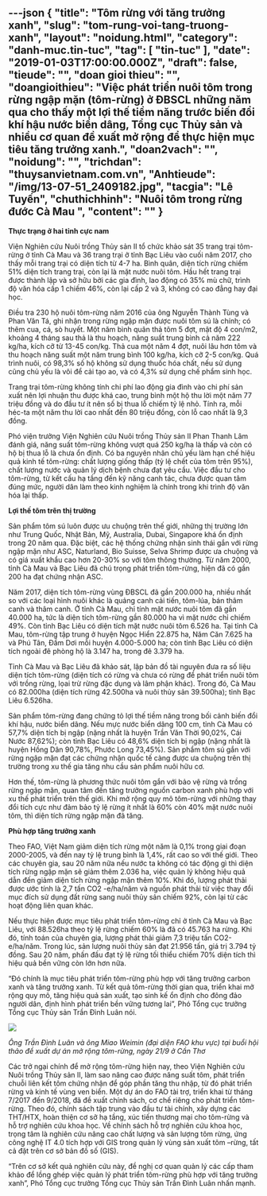 ---json
{
    "title": "Tôm  rừng với tăng trưởng xanh",
    "slug": "tom-rung-voi-tang-truong-xanh",
    "layout": "noidung.html",
    "category": "danh-muc.tin-tuc",
    "tag": [
        "tin-tuc"
    ],
    "date": "2019-01-03T17:00:00.000Z",
    "draft": false,
    "tieude": "",
    "doan gioi thieu": "",
    "doangioithieu": "Việc phát triển nuôi tôm trong rừng ngập mặn (tôm-rừng) ở ĐBSCL những năm qua cho thấy một lợi thế tiềm năng trước biến đổi khí hậu nước biển dâng, Tổng cục Thủy sản và nhiều cơ quan đề xuất mở rộng để thực hiện mục tiêu tăng trưởng xanh.",
    "doan2vach": "",
    "noidung": "",
    "trichdan": "thuysanvietnam.com.vn",
    "Anhtieude": "/img/13-07-51_2409182.jpg",
    "tacgia": "Lê Tuyến",
    "chuthichhinh": "Nuôi tôm trong rừng đước Cà Mau ",
    "__content__": ""
}
---
<p><strong>Thực trạng ở hai tỉnh cực nam</strong></p>

<p>Viện Nghi&ecirc;n cứu Nu&ocirc;i trồng Thủy sản II tổ chức khảo s&aacute;t 35 trang trại t&ocirc;m-rừng ở tỉnh C&agrave; Mau v&agrave; 36 trang trại ở tỉnh Bạc Li&ecirc;u v&agrave;o cuối năm 2017, cho thấy mỗi trang trại c&oacute; diện t&iacute;ch từ 4-7 ha. B&igrave;nh qu&acirc;n, diện t&iacute;ch rừng chiếm 51% diện t&iacute;ch trang trại, c&ograve;n lại l&agrave; mặt nước nu&ocirc;i t&ocirc;m. Hầu hết trang trại được th&agrave;nh lập v&agrave; sở hữu bởi c&aacute;c gia đ&igrave;nh, lao động c&oacute; 35% m&ugrave; chữ, tr&igrave;nh độ văn h&oacute;a cấp 1 chiếm 46%, c&ograve;n lại cấp 2 v&agrave; 3, kh&ocirc;ng c&oacute; cao đẳng hay đại học.</p>

<p>Điều tra 230 hộ nu&ocirc;i t&ocirc;m-rừng năm 2016 của &ocirc;ng Nguyễn Th&agrave;nh T&ugrave;ng v&agrave; Phan Văn T&aacute;, ghi nhận trong rừng ngập mặn được nu&ocirc;i t&ocirc;m s&uacute; l&agrave; ch&iacute;nh; c&oacute; th&ecirc;m cua, c&aacute;, s&ograve; huyết. Một năm b&igrave;nh qu&acirc;n thả t&ocirc;m 5 đợt, mật độ 4 con/m2, khoảng 4 th&aacute;ng sau thả l&agrave; thu hoạch, năng suất trung b&igrave;nh cả năm 222 kg/ha, k&iacute;ch cỡ từ 13-45 con/kg. Thả cua một năm 4 đợt, nu&ocirc;i l&acirc;u hơn t&ocirc;m v&agrave; thu hoạch năng suất một năm trung b&igrave;nh 100 kg/ha, k&iacute;ch cỡ 2-5 con/kg. Qu&aacute; tr&igrave;nh nu&ocirc;i, c&oacute; 98,3% số hộ kh&ocirc;ng sử dụng thuốc h&oacute;a chất, nếu sử dụng cũng chủ yếu l&agrave; v&ocirc;i để cải tạo ao, v&agrave; c&oacute; 4,3% sử dụng chế phẩm sinh học.</p>

<p>Trang trại t&ocirc;m-rừng kh&ocirc;ng t&iacute;nh chi ph&iacute; lao động gia đ&igrave;nh v&agrave;o chi ph&iacute; sản xuất n&ecirc;n lợi nhuận thu được kh&aacute; cao, trung b&igrave;nh một hộ thu lời một năm 77 triệu đồng v&agrave; do đầu tư &iacute;t n&ecirc;n số bị thua lỗ chiếm tỷ lệ nhỏ. T&iacute;nh ra, mỗi h&eacute;c-ta một năm thu lời cao nhất đến 80 triệu đồng, c&ograve;n lỗ cao nhất l&agrave; 9,3 đồng.</p>

<p>Ph&oacute; viện trưởng Viện Nghi&ecirc;n cứu Nu&ocirc;i trồng Thủy sản II Phan Thanh L&acirc;m đ&aacute;nh gi&aacute;, năng suất t&ocirc;m-rừng kh&ocirc;ng vượt qu&aacute; 250 kg/ha l&agrave; thấp v&agrave; c&ograve;n c&oacute; hộ bị thua lỗ l&agrave; chưa ổn định. C&oacute; ba nguy&ecirc;n nh&acirc;n chủ yếu l&agrave;m hạn chế hiệu quả kinh tế t&ocirc;m-rừng: chất lượng giống thấp (tỷ lệ chết của t&ocirc;m tr&ecirc;n 95%), chất lượng nước v&agrave; quản l&yacute; dịch bệnh chưa đạt y&ecirc;u cầu. Việc đầu tư cho t&ocirc;m-rừng, từ kết cấu hạ tầng đến kỹ năng canh t&aacute;c, chưa được quan t&acirc;m đ&uacute;ng mức, người d&acirc;n l&agrave;m theo kinh nghiệm l&agrave; ch&iacute;nh trong khi tr&igrave;nh độ văn h&oacute;a lại thấp. &nbsp;</p>

<p><strong>Lợi thế t&ocirc;m tr&ecirc;n thị trường</strong></p>

<p>Sản phẩm t&ocirc;m s&uacute; lu&ocirc;n được ưu chuộng tr&ecirc;n thế giới, những thị trường lớn như Trung Quốc, Nhật Bản, Mỹ, Australia, Dubai, Singapore kh&aacute; ổn định trong 20 năm qua. Đặc biệt, c&aacute;c hệ thống chứng nhận sinh th&aacute;i gắn với rừng ngập mặn như ASC, Naturland, Bio Suisse, Selva Shrimp được ưa chuộng v&agrave; c&oacute; gi&aacute; xuất khẩu cao hơn 20-30% so với t&ocirc;m th&ocirc;ng thường. Từ năm 2000, tỉnh C&agrave; Mau v&agrave; Bạc Li&ecirc;u đ&atilde; ch&uacute; trọng ph&aacute;t triển t&ocirc;m-rừng, hiện đ&atilde; c&oacute; gần 200 ha đạt chứng nhận ASC.</p>

<p>Năm 2017, diện t&iacute;ch t&ocirc;m-rừng v&ugrave;ng ĐBSCL đ&atilde; gần 200.000 ha, nhiều nhất so với c&aacute;c loại h&igrave;nh nu&ocirc;i kh&aacute;c l&agrave; quảng canh cải tiến, t&ocirc;m-l&uacute;a, b&aacute;n th&acirc;m canh v&agrave; th&acirc;m canh. Ở tỉnh C&agrave; Mau, chỉ t&iacute;nh mặt nước nu&ocirc;i t&ocirc;m đ&atilde; gần 40.000 ha, tức l&agrave; diện t&iacute;ch t&ocirc;m-rừng gần 80.000 ha v&igrave; mặt nước chỉ chiếm 49%. C&ograve;n tỉnh Bạc Li&ecirc;u c&oacute; diện t&iacute;ch mặt nước nu&ocirc;i t&ocirc;m 6.526 ha. Tại tỉnh C&agrave; Mau, t&ocirc;m-rừng tập trung ở huyện Ngọc Hiển 22.875 ha, Năm Căn 7.625 ha v&agrave; Ph&uacute; T&acirc;n, Đầm Dơi mỗi huyện 4.000-5.000 ha; c&ograve;n tỉnh Bạc Li&ecirc;u c&oacute; diện t&iacute;ch ngo&agrave;i đ&ecirc; ph&ograve;ng hộ l&agrave; 3.147 ha, trong đ&ecirc; 3.379 ha.</p>

<p>Tỉnh C&agrave; Mau v&agrave; Bạc Li&ecirc;u đ&atilde; khảo s&aacute;t, lập bản đồ t&agrave;i nguy&ecirc;n đưa ra số liệu diện t&iacute;ch t&ocirc;m-rừng (diện t&iacute;ch c&oacute; rừng v&agrave; chưa c&oacute; rừng để ph&aacute;t triển nu&ocirc;i t&ocirc;m với trồng rừng, lọai trừ rừng đặc dụng v&agrave; l&acirc;m phận kh&aacute;c). Trong đ&oacute;, C&agrave; Mau c&oacute; 82.000ha (diện t&iacute;ch rừng 42.500ha v&agrave; nu&ocirc;i thủy sản 39.500ha); tỉnh Bạc Li&ecirc;u 6.526ha.</p>

<p>Sản phẩm t&ocirc;m-rừng đang chứng tỏ lợi thế tiềm năng trong bối cảnh biến đổi kh&iacute; hậu, nước biển d&acirc;ng. Nếu mực nước biển d&acirc;ng 100 cm, tỉnh C&agrave; Mau c&oacute; 57,7% diện t&iacute;ch bị ngập (nặng nhất l&agrave; huyện Trần Văn Thời 90,02%, C&aacute;i Nước 87,62%); c&ograve;n tỉnh Bạc Li&ecirc;u c&oacute; 48,6% diện t&iacute;ch bị ngập (nặng nhất l&agrave; huyện Hồng D&acirc;n 90,78%, Phước Long 73,45%). Sản phẩm t&ocirc;m s&uacute; gắn với rừng ngập mặn đạt c&aacute;c chứng nhận quốc tế c&agrave;ng được ưa chuộng tr&ecirc;n thị trường trong xu thế gia tăng nhu cầu sản phẩm nu&ocirc;i hữu cơ.</p>

<p>Hơn thế, t&ocirc;m-rừng l&agrave; phương thức nu&ocirc;i t&ocirc;m gắn với bảo vệ rừng v&agrave; trồng rừng ngập mặn, quan t&acirc;m đến tăng trưởng nguồn carbon xanh ph&ugrave; hợp với xu thế ph&aacute;t triển tr&ecirc;n thế giới. Khi mở rộng quy m&ocirc; t&ocirc;m-rừng với những thay đổi t&iacute;ch cực như đảm bảo tỷ lệ rừng &iacute;t nhất l&agrave; 60% c&ograve;n 40% mặt nước nu&ocirc;i t&ocirc;m, th&igrave; diện t&iacute;ch rừng ngập mặn đ&atilde; tăng.</p>

<p><strong>Ph&ugrave; hợp tăng trưởng xanh</strong></p>

<p>Theo FAO, Việt Nam giảm diện t&iacute;ch rừng một năm l&agrave; 0,1% trong giai đoạn 2000-2005, v&agrave; đến nay tỷ lệ trung b&igrave;nh l&agrave; 1,4%, rất cao so với thế giới. Theo c&aacute;c chuy&ecirc;n gia, sau 20 năm nữa nếu nước ta kh&ocirc;ng c&oacute; t&aacute;c động g&igrave; th&igrave; diện t&iacute;ch rừng ngập mặn sẽ giảm th&ecirc;m 2.036 ha, việc quản l&yacute; kh&ocirc;ng hiệu quả dẫn đến giảm diện t&iacute;ch rừng ngập mặn th&ecirc;m 10%. Khi đ&oacute;, lượng ph&aacute;t thải được ước t&iacute;nh l&agrave; 2,7 tấn CO2 -e/ha/năm v&agrave; nguồn ph&aacute;t thải từ việc thay đổi mục đ&iacute;ch sử dụng đất rừng sang nu&ocirc;i thủy sản chiếm 92%, c&ograve;n lại từ c&aacute;c hoạt động li&ecirc;n quan kh&aacute;c.</p>

<p>Nếu thực hiện được mục ti&ecirc;u ph&aacute;t triển t&ocirc;m-rừng chỉ ở tỉnh C&agrave; Mau v&agrave; Bạc Li&ecirc;u, với 88.526ha theo tỷ lệ rừng chiếm 60% l&agrave; đ&atilde; c&oacute; 45.763 ha rừng. Khi đ&oacute;, t&iacute;nh to&aacute;n của chuy&ecirc;n gia, lượng ph&aacute;t thải giảm 7,3 triệu tấn CO2-e/ha/năm. Trong l&uacute;c, sản lượng nu&ocirc;i thủy sản đạt 21.956 tấn, gi&aacute; trị 3.794 tỷ đồng. Sau 20 năm, phấn đấu đạt tỷ lệ rừng tối thiểu chiếm 70% diện t&iacute;ch th&igrave; hiệu quả bền vững c&ograve;n lớn hơn nữa.</p>

<p>&ldquo;Đ&oacute; ch&iacute;nh l&agrave; mục ti&ecirc;u ph&aacute;t triển t&ocirc;m-rừng ph&ugrave; hợp với tăng trưởng carbon xanh v&agrave; tăng trưởng xanh. Từ kết quả t&ocirc;m-rừng thời gian qua, triển khai mở rộng quy m&ocirc;, tăng hiệu quả sản xuất, tạo sinh kế ổn định cho đ&ocirc;ng đảo người d&acirc;n, định h&igrave;nh ph&aacute;t triển bền vững tương lai&rdquo;, Ph&oacute; Tổng cục trưởng Tổng cục Thủy sản Trần Đ&igrave;nh Lu&acirc;n n&oacute;i.</p>

<p><img src="https://image.nongnghiep.vn/upload/2018/12/30/13-07-51_2409181.jpg" /></p>

<p><em>&Ocirc;ng Trần Đ&igrave;nh Lu&acirc;n v&agrave; &ocirc;ng Miao Weimin (đại diện FAO khu vực) tại buổi hội thảo đề xuất dự &aacute;n mở rộng t&ocirc;m-rừng, ng&agrave;y 21/9 ở Cần Thơ&nbsp;</em></p>

<p>C&aacute;c trở ngại ch&iacute;nh để mở rộng t&ocirc;m-rừng hiện nay, theo Viện Nghi&ecirc;n cứu Nu&ocirc;i trồng Thủy sản II, l&agrave;m sao n&acirc;ng cao được năng suất t&ocirc;m, ph&aacute;t triển chuỗi li&ecirc;n kết t&ocirc;m chứng nhận để góp ph&acirc;̀n tăng thu nh&acirc;̣p, từ đ&oacute; phát tri&ecirc;̉n rừng v&agrave; kinh t&ecirc;́ vùng ven bi&ecirc;̉n. Một dự &aacute;n do FAO t&agrave;i trợ, triển khai từ th&aacute;ng 7/2017 đến 9/2018, đ&atilde; đề xuất ch&iacute;nh s&aacute;ch, cơ chế ri&ecirc;ng cho ph&aacute;t triển t&ocirc;m-rừng. Theo đ&oacute;, ch&iacute;nh s&aacute;ch tập trung v&agrave;o đầu tư t&agrave;i ch&iacute;nh, x&acirc;y dựng c&aacute;c THT/HTX, ho&agrave;n thiện cơ sở hạ tầng, x&uacute;c tiến thương mại cho t&ocirc;m-rừng v&agrave; hỗ trợ nghi&ecirc;n cứu khoa học. Về ch&iacute;nh s&aacute;ch hỗ trợ nghi&ecirc;n cứu khoa học, trọng t&acirc;m l&agrave; nghi&ecirc;n cứu n&acirc;ng cao chất lượng v&agrave; sản lượng t&ocirc;m rừng, ứng c&ocirc;ng nghệ IT 4.0 t&iacute;ch hợp với GIS trong quản l&yacute; v&ugrave;ng sản xuất t&ocirc;m &ndash;rừng, tất cả đặt tr&ecirc;n cơ sở bản đồ số (GIS).</p>

<p>&ldquo;Tr&ecirc;n cơ sở kết quả nghi&ecirc;n cứu n&agrave;y, đề nghị cơ quan quản l&yacute; c&aacute;c cấp tham khảo để lồng gh&eacute;p việc quản l&yacute; ph&aacute;t triển t&ocirc;m-rừng ph&ugrave; hợp với tăng trưởng xanh&rdquo;, Ph&oacute; Tổng cục trưởng Tổng cục Thủy sản Trần Đ&igrave;nh Lu&acirc;n nhấn mạnh.</p>
